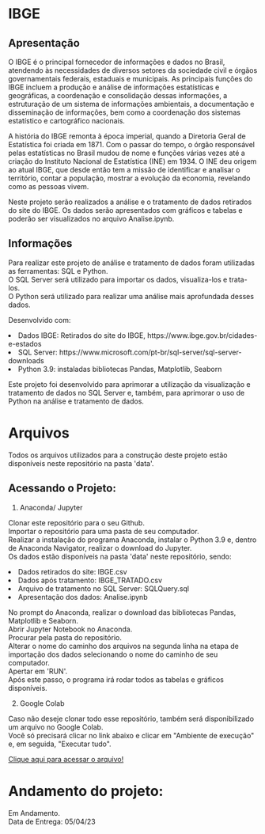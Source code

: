 # IBGE
## Apresentação
O IBGE é o principal fornecedor de informações e dados no Brasil, atendendo às necessidades de diversos setores da sociedade civil e órgãos governamentais federais, estaduais e municipais. As principais funções do IBGE incluem a produção e análise de informações estatísticas e geográficas, a coordenação e consolidação dessas informações, a estruturação de um sistema de informações ambientais, a documentação e disseminação de informações, bem como a coordenação dos sistemas estatístico e cartográfico nacionais.

A história do IBGE remonta à época imperial, quando a Diretoria Geral de Estatística foi criada em 1871. Com o passar do tempo, o órgão responsável pelas estatísticas no Brasil mudou de nome e funções várias vezes até a criação do Instituto Nacional de Estatística (INE) em 1934. O INE deu origem ao atual IBGE, que desde então tem a missão de identificar e analisar o território, contar a população, mostrar a evolução da economia, revelando como as pessoas vivem.

Neste projeto serão realizados a análise e o tratamento de dados retirados do site do IBGE. Os dados serão apresentados com gráficos e tabelas e poderão ser visualizados no arquivo Analise.ipynb.

## Informações
Para realizar este projeto de análise e tratamento de dados foram utilizadas as ferramentas: SQL e Python.<br>
O SQL Server será utilizado para importar os dados, visualiza-los e trata-los. <br>
O Python será utilizado para realizar uma análise mais aprofundada desses dados.<br>

Desenvolvido com:<br>
<li>Dados IBGE: Retirados do site do IBGE, https://www.ibge.gov.br/cidades-e-estados</li>
<li>SQL Server: https://www.microsoft.com/pt-br/sql-server/sql-server-downloads</li>
<li>Python 3.9: instaladas bibliotecas Pandas, Matplotlib, Seaborn</li>


Este projeto foi desenvolvido para aprimorar a utilização da visualização e tratamento de dados no SQL Server e, também, para aprimorar o uso de Python na análise e tratamento de dados. <br>


# Arquivos
Todos os arquivos utilizados para a construção deste projeto estão disponíveis neste repositório na pasta 'data'.<br>


## Acessando o Projeto:
1. Anaconda/ Jupyter<br>

Clonar este repositório para o seu Github.<br>
Importar o repositório para uma pasta de seu computador.<br>
Realizar a instalação do programa Anaconda, instalar o Python 3.9 e, dentro de Anaconda Navigator, realizar o download do Jupyter.<br>
Os dados estão disponíveis na pasta 'data' neste repositório, sendo:
    <li> Dados retirados do site: IBGE.csv</li>
    <li> Dados após tratamento: IBGE_TRATADO.csv</li>
    <li> Arquivo de tratamento no SQL Server: SQLQuery.sql</li>
    <li> Apresentação dos dados: Analise.ipynb</li>
    
    
No prompt do Anaconda, realizar o download das bibliotecas Pandas, Matplotlib e Seaborn.<br>
Abrir Jupyter Notebook no Anaconda.<br>
Procurar pela pasta do repositório.<br>
Alterar o nome do caminho dos arquivos na segunda linha na etapa de importação dos dados selecionando o nome do caminho de seu computador.<br>
Apertar em 'RUN'.<br>
Após este passo, o programa irá rodar todos as tabelas e gráficos disponíveis.<br>


2) Google Colab<br>

Caso não deseje clonar todo esse repositório, também será disponibilizado um arquivo no Google Colab.<br>
Você só precisará clicar no link abaixo e clicar em "Ambiente de execução" e, em seguida, "Executar tudo".<br>

<a class="nav-link" href="" target="_blank">Clique aqui para acessar o arquivo!</a><br>

# Andamento do projeto:
Em Andamento.<br>
Data de Entrega: 05/04/23<br>